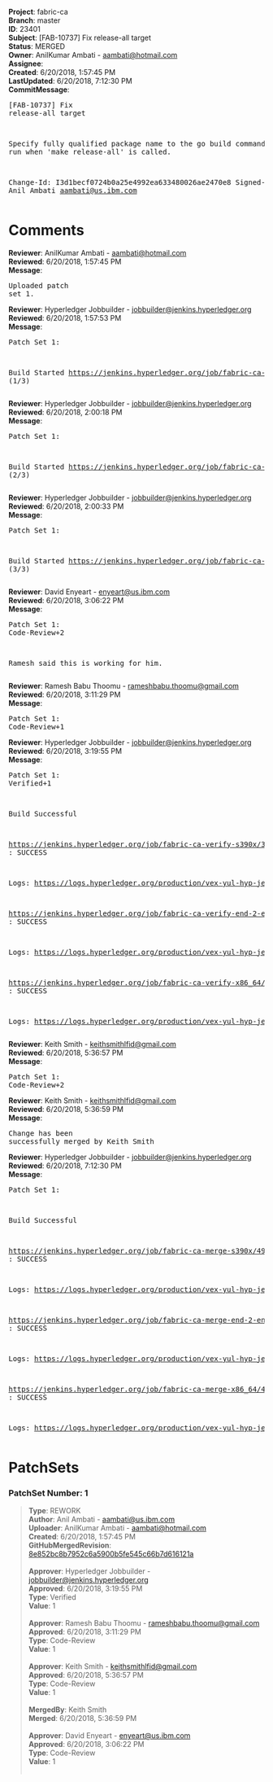 <strong>Project</strong>: fabric-ca<br><strong>Branch</strong>: master<br><strong>ID</strong>: 23401<br><strong>Subject</strong>: [FAB-10737] Fix release-all target<br><strong>Status</strong>: MERGED<br><strong>Owner</strong>: AnilKumar Ambati - aambati@hotmail.com<br><strong>Assignee</strong>:<br><strong>Created</strong>: 6/20/2018, 1:57:45 PM<br><strong>LastUpdated</strong>: 6/20/2018, 7:12:30 PM<br><strong>CommitMessage</strong>:<br><pre>[FAB-10737] Fix release-all target

Specify fully qualified package name to the go build command that is run
when 'make release-all' is called.

Change-Id: I3d1becf0724b0a25e4992ea633480026ae2470e8
Signed-off-by: Anil Ambati <aambati@us.ibm.com>
</pre><h1>Comments</h1><strong>Reviewer</strong>: AnilKumar Ambati - aambati@hotmail.com<br><strong>Reviewed</strong>: 6/20/2018, 1:57:45 PM<br><strong>Message</strong>: <pre>Uploaded patch set 1.</pre><strong>Reviewer</strong>: Hyperledger Jobbuilder - jobbuilder@jenkins.hyperledger.org<br><strong>Reviewed</strong>: 6/20/2018, 1:57:53 PM<br><strong>Message</strong>: <pre>Patch Set 1:

Build Started https://jenkins.hyperledger.org/job/fabric-ca-verify-s390x/3293/ (1/3)</pre><strong>Reviewer</strong>: Hyperledger Jobbuilder - jobbuilder@jenkins.hyperledger.org<br><strong>Reviewed</strong>: 6/20/2018, 2:00:18 PM<br><strong>Message</strong>: <pre>Patch Set 1:

Build Started https://jenkins.hyperledger.org/job/fabric-ca-verify-end-2-end-x86_64/577/ (2/3)</pre><strong>Reviewer</strong>: Hyperledger Jobbuilder - jobbuilder@jenkins.hyperledger.org<br><strong>Reviewed</strong>: 6/20/2018, 2:00:33 PM<br><strong>Message</strong>: <pre>Patch Set 1:

Build Started https://jenkins.hyperledger.org/job/fabric-ca-verify-x86_64/3205/ (3/3)</pre><strong>Reviewer</strong>: David Enyeart - enyeart@us.ibm.com<br><strong>Reviewed</strong>: 6/20/2018, 3:06:22 PM<br><strong>Message</strong>: <pre>Patch Set 1: Code-Review+2

Ramesh said this is working for him.</pre><strong>Reviewer</strong>: Ramesh Babu Thoomu - rameshbabu.thoomu@gmail.com<br><strong>Reviewed</strong>: 6/20/2018, 3:11:29 PM<br><strong>Message</strong>: <pre>Patch Set 1: Code-Review+1</pre><strong>Reviewer</strong>: Hyperledger Jobbuilder - jobbuilder@jenkins.hyperledger.org<br><strong>Reviewed</strong>: 6/20/2018, 3:19:55 PM<br><strong>Message</strong>: <pre>Patch Set 1: Verified+1

Build Successful 

https://jenkins.hyperledger.org/job/fabric-ca-verify-s390x/3293/ : SUCCESS

Logs: https://logs.hyperledger.org/production/vex-yul-hyp-jenkins-3/fabric-ca-verify-s390x/3293

https://jenkins.hyperledger.org/job/fabric-ca-verify-end-2-end-x86_64/577/ : SUCCESS

Logs: https://logs.hyperledger.org/production/vex-yul-hyp-jenkins-3/fabric-ca-verify-end-2-end-x86_64/577

https://jenkins.hyperledger.org/job/fabric-ca-verify-x86_64/3205/ : SUCCESS

Logs: https://logs.hyperledger.org/production/vex-yul-hyp-jenkins-3/fabric-ca-verify-x86_64/3205</pre><strong>Reviewer</strong>: Keith Smith - keithsmithlfid@gmail.com<br><strong>Reviewed</strong>: 6/20/2018, 5:36:57 PM<br><strong>Message</strong>: <pre>Patch Set 1: Code-Review+2</pre><strong>Reviewer</strong>: Keith Smith - keithsmithlfid@gmail.com<br><strong>Reviewed</strong>: 6/20/2018, 5:36:59 PM<br><strong>Message</strong>: <pre>Change has been successfully merged by Keith Smith</pre><strong>Reviewer</strong>: Hyperledger Jobbuilder - jobbuilder@jenkins.hyperledger.org<br><strong>Reviewed</strong>: 6/20/2018, 7:12:30 PM<br><strong>Message</strong>: <pre>Patch Set 1:

Build Successful 

https://jenkins.hyperledger.org/job/fabric-ca-merge-s390x/497/ : SUCCESS

Logs: https://logs.hyperledger.org/production/vex-yul-hyp-jenkins-3/fabric-ca-merge-s390x/497

https://jenkins.hyperledger.org/job/fabric-ca-merge-end-2-end-x86_64/85/ : SUCCESS

Logs: https://logs.hyperledger.org/production/vex-yul-hyp-jenkins-3/fabric-ca-merge-end-2-end-x86_64/85

https://jenkins.hyperledger.org/job/fabric-ca-merge-x86_64/499/ : SUCCESS

Logs: https://logs.hyperledger.org/production/vex-yul-hyp-jenkins-3/fabric-ca-merge-x86_64/499</pre><h1>PatchSets</h1><h3>PatchSet Number: 1</h3><blockquote><strong>Type</strong>: REWORK<br><strong>Author</strong>: Anil Ambati - aambati@us.ibm.com<br><strong>Uploader</strong>: AnilKumar Ambati - aambati@hotmail.com<br><strong>Created</strong>: 6/20/2018, 1:57:45 PM<br><strong>GitHubMergedRevision</strong>: [8e852bc8b7952c6a5900b5fe545c66b7d616121a](https://github.com/hyperledger-gerrit-archive/fabric-ca/commit/8e852bc8b7952c6a5900b5fe545c66b7d616121a)<br><br><strong>Approver</strong>: Hyperledger Jobbuilder - jobbuilder@jenkins.hyperledger.org<br><strong>Approved</strong>: 6/20/2018, 3:19:55 PM<br><strong>Type</strong>: Verified<br><strong>Value</strong>: 1<br><br><strong>Approver</strong>: Ramesh Babu Thoomu - rameshbabu.thoomu@gmail.com<br><strong>Approved</strong>: 6/20/2018, 3:11:29 PM<br><strong>Type</strong>: Code-Review<br><strong>Value</strong>: 1<br><br><strong>Approver</strong>: Keith Smith - keithsmithlfid@gmail.com<br><strong>Approved</strong>: 6/20/2018, 5:36:57 PM<br><strong>Type</strong>: Code-Review<br><strong>Value</strong>: 1<br><br><strong>MergedBy</strong>: Keith Smith<br><strong>Merged</strong>: 6/20/2018, 5:36:59 PM<br><br><strong>Approver</strong>: David Enyeart - enyeart@us.ibm.com<br><strong>Approved</strong>: 6/20/2018, 3:06:22 PM<br><strong>Type</strong>: Code-Review<br><strong>Value</strong>: 1<br><br></blockquote>
